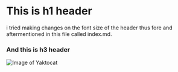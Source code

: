 # This is h1 header
i tried making changes on the font size of the header thus fore and aftermentioned in this file called index.md.
### And this is h3 header
![Image of Yaktocat](https://octodex.github.com/images/yaktocat.png)
